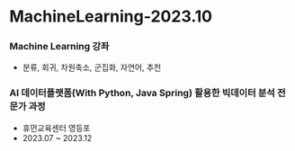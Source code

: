 # MachineLearning-2023.10

### Machine Learning 강좌
- 분류, 회귀, 차원축소, 군집화, 자연어, 추천

### AI 데이터플랫폼(With Python, Java Spring) 활용한 빅데이터 분석 전문가 과정
- 휴먼교육센터 영등포
- 2023.07 ~ 2023.12
